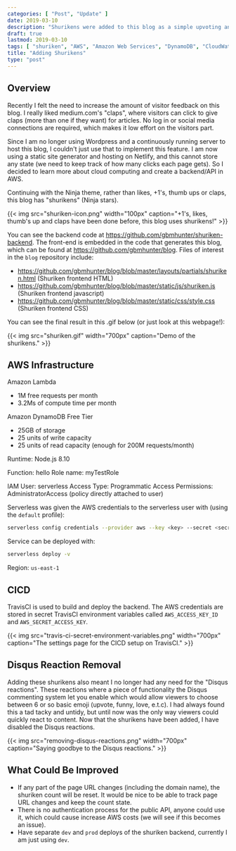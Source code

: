 ```yaml
---
categories: [ "Post", "Update" ]
date: 2019-03-10
description: "Shurikens were added to this blog as a simple upvoting and reader interaction mechanism."
draft: true
lastmod: 2019-03-10
tags: [ "shuriken", "AWS", "Amazon Web Services", "DynamoDB", "CloudWatch", "Lambda functions", "upvote", "clap", "API", "rest" ]
title: "Adding Shurikens"
type: "post"
---
```


## Overview

Recently I felt the need to increase the amount of visitor feedback on this blog. I really liked medium.com's "claps", where visitors can click to give claps (more than one if they want) for articles. No log in or social media connections are required, which makes it low effort on the visitors part.

Since I am no longer using Wordpress and a continuously running server to host this blog, I couldn't just use that to implement this feature. I am now using a static site generator and hosting on Netlify, and this cannot store any state (we need to keep track of how many clicks each page gets). So I decided to learn more about cloud computing and create a backend/API in AWS.

Continuing with the Ninja theme, rather than likes, +1's, thumb ups or claps, this blog has "shurikens" (Ninja stars).

{{< img src="shuriken-icon.png" width="100px" caption="+1's, likes, thumb's up and claps have been done before, this blog uses shurikens!"  >}}

You can see the backend code at <https://github.com/gbmhunter/shuriken-backend>. The front-end is embedded in the code that generates this blog, which can be found at <https://github.com/gbmhunter/blog>. Files of interest in the `blog` repository include:

* <https://github.com/gbmhunter/blog/blob/master/layouts/partials/shuriken.html> (Shuriken frontend HTML)
* <https://github.com/gbmhunter/blog/blob/master/static/js/shuriken.js> (Shuriken frontend javascript)
* <https://github.com/gbmhunter/blog/blob/master/static/css/style.css> (Shuriken frontend CSS)

You can see the final result in this .gif below (or just look at this webpage!):

{{< img src="shuriken.gif" width="700px" caption="Demo of the shurikens."  >}}

## AWS Infrastructure

Amazon Lambda

* 1M free requests per month
* 3.2Ms of compute time per month

Amazon DynamoDB Free Tier

* 25GB of storage
* 25 units of write capacity
* 25 units of read capacity (enough for 200M requests/month)

Runtime: Node.js 8.10

Function: hello
Role name: myTestRole

IAM User: serverless
Access Type: Programmatic Access
Permissions: AdministratorAccess (policy directly attached to user)

Serverless was given the AWS credentials to the serverless user with (using the `default` profile):

```sh
serverless config credentials --provider aws --key <key> --secret <secret_key>
```

Service can be deployed with:

```sh
serverless deploy -v
```

Region: `us-east-1`

## CICD

TravisCI is used to build and deploy the backend. The AWS credentials are stored in secret TravisCI environment variables called `AWS_ACCESS_KEY_ID` and `AWS_SECRET_ACCESS_KEY`.

{{< img src="travis-ci-secret-environment-variables.png" width="700px" caption="The settings page for the CICD setup on TravisCI."  >}}

## Disqus Reaction Removal

Adding these shurikens also meant I no longer had any need for the "Disqus reactions". These reactions where a piece of functionality the Disqus commenting system let you enable which would allow viewers to choose between 6 or so basic emoji (upvote, funny, love, e.t.c). I had always found this a tad tacky and untidy, but until now was the only way viewers could quickly react to content. Now that the shurikens have been added, I have disabled the Disqus reactions.

{{< img src="removing-disqus-reactions.png" width="700px" caption="Saying goodbye to the Disqus reactions."  >}}

## What Could Be Improved

* If any part of the page URL changes (including the domain name), the shuriken count will be reset. It would be nice to be able to track page URL changes and keep the count state.
* There is no authentication process for the public API, anyone could use it, which could cause increase AWS costs (we will see if this becomes an issue).
* Have separate `dev` and `prod` deploys of the shuriken backend, currently I am just using `dev`.